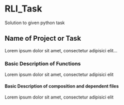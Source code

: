 # RLI_Task
Solution to given python task

## Name of Project or Task

Lorem ipsum dolor sit amet, consectetur adipisici elit...

### Basic Description of Functions

Lorem ipsum dolor sit amet, consectetur adipisici elit

#### Basic Description of composition and dependent files
Lorem ipsum dolor sit amet, consectetur adipisici elit
